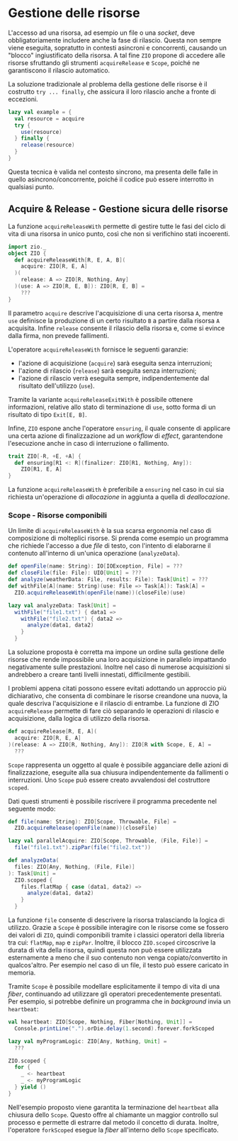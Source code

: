 # Gestione delle risorse

L'accesso ad una risorsa, ad esempio un file o una _socket_, deve obbligatoriamente includere anche la fase di rilascio. Questa non sempre viene eseguita, sopratutto in contesti asincroni e concorrenti, causando un "blocco" ingiustificato della risorsa. A tal fine `ZIO` propone di accedere alle risorse sfruttando gli strumenti `acquireRelease` e `Scope`, poiché ne garantiscono il rilascio automatico. 

La soluzione tradizionale al problema della gestione delle risorse è il costrutto `try ... finally`, che assicura il loro rilascio anche a fronte di eccezioni.
```scala
lazy val example = {
  val resource = acquire
  try {
    use(resource)
  } finally {
    release(resource)
  }
}
```
Questa tecnica è valida nel contesto sincrono, ma presenta delle falle in quello asincrono/concorrente, poiché il codice può essere interrotto in qualsiasi punto. 

## Acquire & Release - Gestione sicura delle risorse

La funzione `acquireReleaseWith` permette di gestire tutte le fasi del ciclo di vita di una risorsa in unico punto, così che non si verifichino stati incoerenti. 

```scala
import zio._
object ZIO {
  def acquireReleaseWith[R, E, A, B](
    acquire: ZIO[R, E, A]
  )(
    release: A => ZIO[R, Nothing, Any]
  )(use: A => ZIO[R, E, B]): ZIO[R, E, B] =
    ???
}
```
Il parametro `acquire` descrive l'acquisizione di una certa risorsa `A`, mentre `use` definisce la produzione di un certo risultato `B` a partire dalla risorsa `A` acquisita. Infine `release` consente il rilascio della risorsa e, come si evince dalla firma, non prevede fallimenti.

L'operatore `acquireReleaseWith` fornisce le seguenti garanzie:

- l'azione di acquisizione (`acquire`) sarà eseguita senza interruzioni;
- l'azione di rilascio (`release`) sarà eseguita senza interruzioni;
- l'azione di rilascio verrà eseguita sempre, indipendentemente dal risultato dell'utilizzo (`use`).

Tramite la variante `acquireReleaseExitWith` è possibile ottenere informazioni, relative allo stato di terminazione di `use`, sotto forma di un risultato di tipo `Exit[E, B]`.

Infine, `ZIO` espone anche l'operatore `ensuring`, il quale consente di applicare una certa azione di finalizzazione ad un _workflow_ di _effect_, garantendone l'esecuzione anche in caso di interruzione o fallimento. 
```scala
trait ZIO[-R, +E, +A] {
  def ensuring[R1 <: R](finalizer: ZIO[R1, Nothing, Any]):
    ZIO[R1, E, A]
}
```
La funzione `acquireReleaseWith` è preferibile a `ensuring` nel caso in cui sia richiesta un'operazione di _allocazione_ in aggiunta a quella di _deallocazione_.  

### Scope - Risorse componibili

Un limite di `acquireReleaseWith` è la sua scarsa ergonomia nel caso di composizione di molteplici risorse. Si prenda come esempio un programma che richiede l'accesso a due _file_ di testo, con l'intento di elaborarne il contenuto all'interno di un'unica operazione (`analyzeData`). 
```scala
def openFile(name: String): IO[IOException, File] = ???
def closeFile(file: File): UIO[Unit] = ???
def analyze(weatherData: File, results: File): Task[Unit] = ???
def withFile[A](name: String)(use: File => Task[A]): Task[A] =
  ZIO.acquireReleaseWith(openFile(name))(closeFile)(use)

lazy val analyzeData: Task[Unit] =
  withFile("file1.txt") { data1 =>
    withFile("file2.txt") { data2 =>
      analyze(data1, data2)
    }
  }
```
La soluzione proposta è corretta ma impone un ordine sulla gestione delle risorse che rende impossibile una loro acquisizione in parallelo impattando negativamente sulle prestazioni. Inoltre nel caso di numerose acquisizioni si andrebbero a creare tanti livelli innestati, difficilmente gestibili.

I problemi appena citati possono essere evitati adottando un approccio più dichiarativo, che consenta di combinare le risorse creandone una nuova, la quale descriva l'acquisizione e il rilascio di entrambe. La funzione di ZIO `acquireRelease` permette di fare ciò separando le operazioni di rilascio e acquisizione, dalla logica di utilizzo della risorsa. 
```scala
def acquireRelease[R, E, A](
  acquire: ZIO[R, E, A]
)(release: A => ZIO[R, Nothing, Any]): ZIO[R with Scope, E, A] =
  ???
```
`Scope` rappresenta un oggetto al quale è possibile agganciare delle azioni di finalizzazione, eseguite alla sua chiusura indipendentemente da fallimenti o interruzioni. Uno `Scope` può essere creato avvalendosi del costruttore `scoped`. 

Dati questi strumenti è possibile riscrivere il programma precedente nel seguente modo:
```scala
def file(name: String): ZIO[Scope, Throwable, File] =
  ZIO.acquireRelease(openFile(name))(closeFile)

lazy val parallelAcquire: ZIO[Scope, Throwable, (File, File)] =
  file("file1.txt").zipPar(file("file2.txt"))

def analyzeData(
  files: ZIO[Any, Nothing, (File, File)]
): Task[Unit] =
  ZIO.scoped {
    files.flatMap { case (data1, data2) =>
      analyze(data1, data2)
    }
  }
```
La funzione `file` consente di descrivere la risorsa tralasciando la logica di utilizzo. Grazie a `Scope` è possibile interagire con le risorse come se fossero dei valori di `ZIO`, quindi componibili tramite i classici operatori della libreria tra cui: `flatMap`, `map` e `zipPar`.  Inoltre, il blocco `ZIO.scoped` circoscrive la durata di vita della risorsa, quindi questa non può essere utilizzata esternamente a meno che il suo contenuto non venga copiato/convertito in qualcos'altro. Per esempio nel caso di un file, il testo può essere caricato in memoria. 

Tramite `Scope` è possibile modellare esplicitamente il tempo di vita di una _fiber_, continuando ad utilizzare gli operatori precedentemente presentati. Per esempio, si potrebbe definire un programma che in _background_ invia un `heartbeat`:
```scala
val heartbeat: ZIO[Scope, Nothing, Fiber[Nothing, Unit]] =
  Console.printLine(".").orDie.delay(1.second).forever.forkScoped

lazy val myProgramLogic: ZIO[Any, Nothing, Unit] =
  ???

ZIO.scoped {
  for {
    _ <- heartbeat
    _ <- myProgramLogic
  } yield ()
}
```
Nell'esempio proposto viene garantita la terminazione del `heartbeat` alla chiusura dello `Scope`. Questo offre al chiamante un maggior controllo sul processo e permette di estrarre dal metodo il concetto di durata. Inoltre, l'operatore `forkScoped` esegue la _fiber_ all'interno dello `Scope` specificato.
